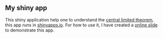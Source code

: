 ## My shiny app  
This shiny application help one to understand the [central limited theorem](), this app runs in [shinyapps.io](https://adalee.shinyapps.io/central_limited_theorem). For how to use it, I have created a [online slide](http://adalee2future.github.io/shiny-app/) to demonstrate this app.
